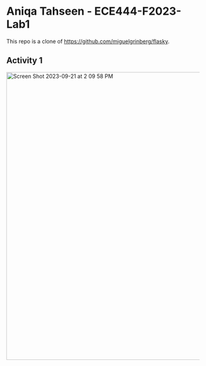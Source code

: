 # Aniqa Tahseen - ECE444-F2023-Lab1

This repo is a clone of https://github.com/miguelgrinberg/flasky.

## Activity 1

<img width="751" alt="Screen Shot 2023-09-21 at 2 09 58 PM" src="https://github.com/AniqaT/ECE444-F2023-Lab1/assets/86853243/1cd3aacf-938c-4a50-bcec-9355c1ae63b7">
